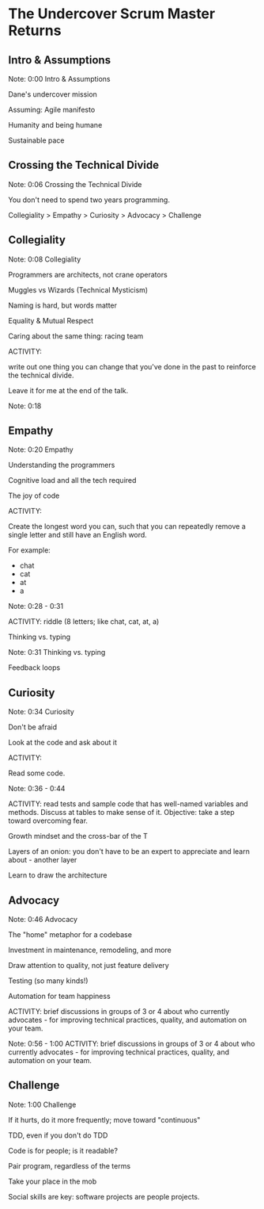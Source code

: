 # The Undercover Scrum Master Returns



## Intro & Assumptions

Note: 0:00 Intro & Assumptions


Dane's undercover mission


Assuming: Agile manifesto


Humanity and being humane


Sustainable pace



## Crossing the Technical Divide

Note: 0:06 Crossing the Technical Divide


You don't need to spend two years programming.


Collegiality > Empathy > Curiosity > Advocacy > Challenge



## Collegiality

Note: 0:08 Collegiality


Programmers are architects, not crane operators


Muggles vs Wizards (Technical Mysticism)


Naming is hard, but words matter


Equality & Mutual Respect


Caring about the same thing: racing team


ACTIVITY:

write out one thing you can change that you've done in the past to reinforce the technical divide.

Leave it for me at the end of the talk.

Note: 0:18



## Empathy

Note: 0:20 Empathy


Understanding the programmers


Cognitive load and all the tech required


The joy of code


ACTIVITY:

Create the longest word you can, such that you can repeatedly remove a single letter and still have an English word.

For example:
* chat
* cat
* at
* a

Note: 0:28 - 0:31

ACTIVITY: riddle (8 letters; like chat, cat, at, a)



Thinking vs. typing

Note: 0:31 Thinking vs. typing


Feedback loops




## Curiosity

Note: 0:34 Curiosity


Don't be afraid


Look at the code and ask about it


ACTIVITY:

Read some code.

Note: 0:36 - 0:44

ACTIVITY: read tests and sample code that has well-named variables and methods. Discuss at tables to make sense of it. Objective: take a step toward
overcoming fear.


Growth mindset and the cross-bar of the T


Layers of an onion: you don't have to be an expert to appreciate and learn about - another layer


Learn to draw the architecture



## Advocacy

Note: 0:46 Advocacy


The "home" metaphor for a codebase


Investment in maintenance, remodeling, and more


Draw attention to quality, not just feature delivery


Testing (so many kinds!)


Automation for team happiness


ACTIVITY: brief discussions in groups of 3 or 4 about who currently advocates - for improving technical practices, quality, and automation on your team.

Note: 0:56 - 1:00
ACTIVITY: brief discussions in groups of 3 or 4 about who currently advocates - for improving technical practices, quality, and automation on your team.



## Challenge

Note: 1:00 Challenge


If it hurts, do it more frequently; move toward "continuous"


TDD, even if you don't do TDD


Code is for people; is it readable?


Pair program, regardless of the terms


Take your place in the mob


Social skills are key: software projects are people projects.

